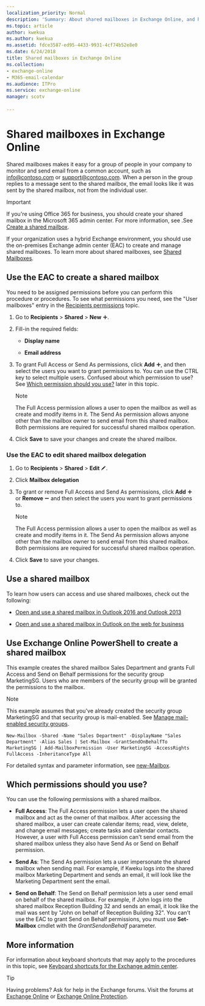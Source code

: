 ```yaml
---
localization_priority: Normal
description: 'Summary: About shared mailboxes in Exchange Online, and how to create them.'
ms.topic: article
author: kwekua
ms.author: kwekua
ms.assetid: fdce3587-ed95-4433-9931-4cf74b52e8e0
ms.date: 6/24/2018
title: Shared mailboxes in Exchange Online
ms.collection: 
- exchange-online
- M365-email-calendar
ms.audience: ITPro
ms.service: exchange-online
manager: scotv

---
```


# Shared mailboxes in Exchange Online

Shared mailboxes makes it easy for a group of people in your company to monitor and send email from a common account, such as info@contoso.com or support@contoso.com. When a person in the group replies to a message sent to the shared mailbox, the email looks like it was sent by the shared mailbox, not from the individual user.

> [!IMPORTANT]
> If you're using Office 365 for business, you should create your shared mailbox in the Microsoft 365 admin center. For more information, see .See [Create a shared mailbox](https://docs.microsoft.com/office365/admin/email/create-a-shared-mailbox).

If your organization uses a hybrid Exchange environment, you should use the on-premises Exchange admin center (EAC) to create and manage shared mailboxes. To learn more about shared mailboxes, see [Shared Mailboxes](https://technet.microsoft.com/library/1d71c01b-e261-408e-a633-1d1c9d00032a.aspx).

## Use the EAC to create a shared mailbox

You need to be assigned permissions before you can perform this procedure or procedures. To see what permissions you need, see the "User mailboxes" entry in the [Recipients permissions](https://technet.microsoft.com/library/5b690bcb-c6df-4511-90e1-08ca91f43b37.aspx) topic.

1. Go to **Recipients** \> **Shared** \> **New** ![Add Icon](../media/ITPro_EAC_AddIcon.gif).

2. Fill-in the required fields:

   - **Display name**

   - **Email address**

3. To grant Full Access or Send As permissions, click **Add** ![Add Icon](../media/ITPro_EAC_AddIcon.gif), and then select the users you want to grant permissions to. You can use the CTRL key to select multiple users. Confused about which permission to use? See [Which permission should you use?](https://technet.microsoft.com/library/d34bc827-1e83-4a7f-a219-8ba9c19fe24b.aspx#TypesOfPerms) later in this topic.

   > [!NOTE]
   > The Full Access permission allows a user to open the mailbox as well as create and modify items in it. The Send As permission allows anyone other than the mailbox owner to send email from this shared mailbox. Both permissions are required for successful shared mailbox operation.

4. Click **Save** to save your changes and create the shared mailbox.

### Use the EAC to edit shared mailbox delegation

1. Go to **Recipients** \> **Shared** \> **Edit** ![Edit icon](../media/ITPro_EAC_EditIcon.gif).

2. Click **Mailbox delegation**

3. To grant or remove Full Access and Send As permissions, click **Add** ![Add Icon](../media/ITPro_EAC_AddIcon.gif) or **Remove** ![Remove icon](../media/ITPro_EAC_RemoveIcon.gif) and then select the users you want to grant permissions to.

   > [!NOTE]
   > The Full Access permission allows a user to open the mailbox as well as create and modify items in it. The Send As permission allows anyone other than the mailbox owner to send email from this shared mailbox. Both permissions are required for successful shared mailbox operation.

4. Click **Save** to save your changes.

## Use a shared mailbox

To learn how users can access and use shared mailboxes, check out the following:

- [Open and use a shared mailbox in Outlook 2016 and Outlook 2013 ](https://go.microsoft.com/fwlink/p/?LinkId=834764)

- [Open and use a shared mailbox in Outlook on the web for business](https://go.microsoft.com/fwlink/p/?LinkId=834766)

## Use Exchange Online PowerShell to create a shared mailbox

This example creates the shared mailbox Sales Department and grants Full Access and Send on Behalf permissions for the security group MarketingSG. Users who are members of the security group will be granted the permissions to the mailbox.

> [!NOTE]
> This example assumes that you've already created the security group MarketingSG and that security group is mail-enabled. See [Manage mail-enabled security groups](../recipients-in-exchange-online/manage-mail-enabled-security-groups.md).

```
New-Mailbox -Shared -Name "Sales Department" -DisplayName "Sales Department" -Alias Sales | Set-Mailbox -GrantSendOnBehalfTo MarketingSG | Add-MailboxPermission -User MarketingSG -AccessRights FullAccess -InheritanceType All
```

For detailed syntax and parameter information, see [new-Mailbox](https://technet.microsoft.com/library/42dbb25a-0b23-4775-ae15-7af62c089565.aspx).

## Which permissions should you use?

You can use the following permissions with a shared mailbox.

- **Full Access**: The Full Access permission lets a user open the shared mailbox and act as the owner of that mailbox. After accessing the shared mailbox, a user can create calendar items; read, view, delete, and change email messages; create tasks and calendar contacts. However, a user with Full Access permission can't send email from the shared mailbox unless they also have Send As or Send on Behalf permission.

- **Send As**: The Send As permission lets a user impersonate the shared mailbox when sending mail. For example, if Kweku logs into the shared mailbox Marketing Department and sends an email, it will look like the Marketing Department sent the email.

- **Send on Behalf**: The Send on Behalf permission lets a user send email on behalf of the shared mailbox. For example, if John logs into the shared mailbox Reception Building 32 and sends an email, it look like the mail was sent by "John on behalf of Reception Building 32". You can't use the EAC to grant Send on Behalf permissions, you must use **Set-Mailbox** cmdlet with the _GrantSendonBehalf_ parameter.

## More information

For information about keyboard shortcuts that may apply to the procedures in this topic, see [Keyboard shortcuts for the Exchange admin center](../accessibility/keyboard-shortcuts-in-admin-center.md).

> [!TIP]
> Having problems? Ask for help in the Exchange forums. Visit the forums at [Exchange Online](https://go.microsoft.com/fwlink/p/?linkId=267542) or [Exchange Online Protection](https://go.microsoft.com/fwlink/p/?linkId=285351).
